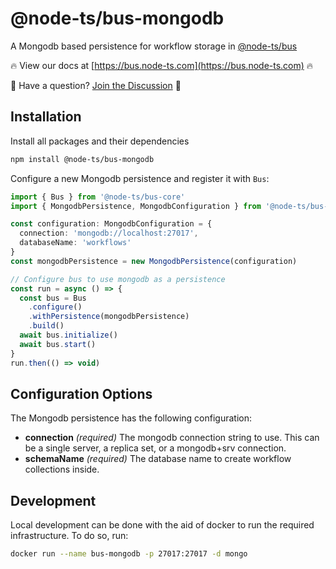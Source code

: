 # @node-ts/bus-mongodb

A Mongodb based persistence for workflow storage in [@node-ts/bus](https://bus.node-ts.com)

🔥 View our docs at [https://bus.node-ts.com](https://bus.node-ts.com) 🔥

🤔 Have a question? [Join the Discussion](https://github.com/node-ts/bus/discussions) 🤔

## Installation

Install all packages and their dependencies

```bash
npm install @node-ts/bus-mongodb
```

Configure a new Mongodb persistence and register it with `Bus`:

```typescript
import { Bus } from '@node-ts/bus-core'
import { MongodbPersistence, MongodbConfiguration } from '@node-ts/bus-mongodb'

const configuration: MongodbConfiguration = {
  connection: 'mongodb://localhost:27017',
  databaseName: 'workflows'
}
const mongodbPersistence = new MongodbPersistence(configuration)

// Configure bus to use mongodb as a persistence
const run = async () => {
  const bus = Bus
    .configure()
    .withPersistence(mongodbPersistence)
    .build()
  await bus.initialize()
  await bus.start()
}
run.then(() => void)
```

## Configuration Options

The Mongodb persistence has the following configuration:

- **connection** _(required)_ The mongodb connection string to use. This can be a single server, a replica set, or a mongodb+srv connection.
- **schemaName** _(required)_ The database name to create workflow collections inside.

## Development

Local development can be done with the aid of docker to run the required infrastructure. To do so, run:

```bash
docker run --name bus-mongodb -p 27017:27017 -d mongo
```
